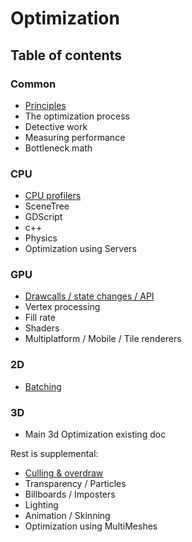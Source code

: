 # Optimization
## Table of contents

### Common
* [Principles](common/common.md)
* The optimization process
* Detective work
* Measuring performance
* Bottleneck math
### CPU
* [CPU profilers](cpu/cpu.md)
* SceneTree
* GDScript
* c++
* Physics
* Optimization using Servers
### GPU
* [Drawcalls / state changes / API](gpu/gpu.md)
* Vertex processing
* Fill rate
* Shaders
* Multiplatform / Mobile / Tile renderers

### 2D
* [Batching](2d/batching.md)
### 3D
* Main 3d Optimization existing doc

Rest is supplemental:
* [Culling & overdraw](3d/3d.md)
* Transparency / Particles
* Billboards / Imposters
* Lighting
* Animation / Skinning
* Optimization using MultiMeshes
